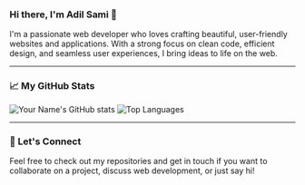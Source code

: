 ### Hi there, I'm Adil Sami 👋

I'm a passionate web developer who loves crafting beautiful, user-friendly websites and applications. With a strong focus on clean code, efficient design, and seamless user experiences, I bring ideas to life on the web.

---

### 📈 My GitHub Stats

![Your Name's GitHub stats](https://github-readme-stats.vercel.app/api?username=Adil-Sami&show_icons=true&theme=radical)
![Top Languages](https://github-readme-stats.vercel.app/api/top-langs/?username=Adil-Sami&layout=compact&theme=radical)

---

### 💬 Let's Connect

Feel free to check out my repositories and get in touch if you want to collaborate on a project, discuss web development, or just say hi!
